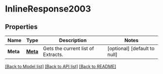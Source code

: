 # InlineResponse2003

## Properties
Name | Type | Description | Notes
------------ | ------------- | ------------- | -------------
**Meta** | [**Meta**](Meta.md) | Gets the current list of Extracts. | [optional] [default to null]

[[Back to Model list]](../README.md#documentation-for-models) [[Back to API list]](../README.md#documentation-for-api-endpoints) [[Back to README]](../README.md)


